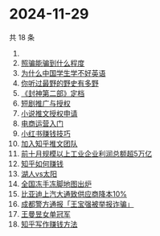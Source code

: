 # 2024-11-29

共 18 条

<!-- BEGIN ZHIHUSEARCH -->
<!-- 最后更新时间 Fri Nov 29 2024 14:14:08 GMT+0800 (China Standard Time) -->
1. [](https://www.zhihu.com/search?q=)
1. [照骗能骗到什么程度](https://www.zhihu.com/search?q=照骗能骗到什么程度)
1. [为什么中国学生学不好英语](https://www.zhihu.com/search?q=为什么中国学生学不好英语)
1. [你听过最野的野史有多野](https://www.zhihu.com/search?q=你听过最野的野史有多野)
1. [《封神第二部》定档](https://www.zhihu.com/search?q=《封神第二部》定档)
1. [短剧推广与授权](https://www.zhihu.com/search?q=短剧推广与授权)
1. [小说推文授权申请](https://www.zhihu.com/search?q=小说推文授权申请)
1. [电商运营入门](https://www.zhihu.com/search?q=电商运营入门)
1. [小红书赚钱技巧](https://www.zhihu.com/search?q=小红书赚钱技巧)
1. [加入知乎推文团队](https://www.zhihu.com/search?q=加入知乎推文团队)
1. [前十月规模以上工业企业利润总额超5万亿](https://www.zhihu.com/search?q=前十月规模以上工业企业利润总额超5万亿)
1. [知乎如何赚钱](https://www.zhihu.com/search?q=知乎如何赚钱)
1. [湖人vs太阳](https://www.zhihu.com/search?q=湖人vs太阳)
1. [全国冻手冻脚地图出炉](https://www.zhihu.com/search?q=全国冻手冻脚地图出炉)
1. [比亚迪上汽大通致供应商降本10%](https://www.zhihu.com/search?q=比亚迪上汽大通致供应商降本10%)
1. [成都警方通报「王宝强被举报诈骗」](https://www.zhihu.com/search?q=成都警方通报「王宝强被举报诈骗」)
1. [王曼昱女单冠军](https://www.zhihu.com/search?q=王曼昱女单冠军)
1. [知乎写作赚钱方法](https://www.zhihu.com/search?q=知乎写作赚钱方法)
<!-- END ZHIHUSEARCH -->

